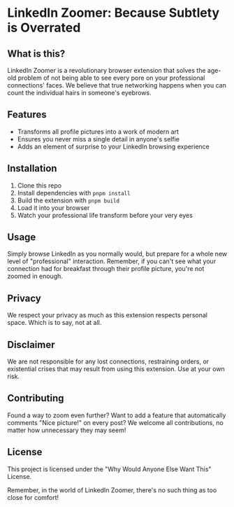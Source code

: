# LinkedIn Zoomer: Because Subtlety is Overrated

## What is this?

LinkedIn Zoomer is a revolutionary browser extension that solves the age-old problem of not being able to see every pore on your professional connections' faces. We believe that true networking happens when you can count the individual hairs in someone's eyebrows.

## Features

- Transforms all profile pictures into a work of modern art
- Ensures you never miss a single detail in anyone's selfie
- Adds an element of surprise to your LinkedIn browsing experience

## Installation

1. Clone this repo
2. Install dependencies with `pnpm install`
3. Build the extension with `pnpm build`
4. Load it into your browser
5. Watch your professional life transform before your very eyes

## Usage

Simply browse LinkedIn as you normally would, but prepare for a whole new level of "professional" interaction. Remember, if you can't see what your connection had for breakfast through their profile picture, you're not zoomed in enough.

## Privacy

We respect your privacy as much as this extension respects personal space. Which is to say, not at all.

## Disclaimer

We are not responsible for any lost connections, restraining orders, or existential crises that may result from using this extension. Use at your own risk.

## Contributing

Found a way to zoom even further? Want to add a feature that automatically comments "Nice picture!" on every post? We welcome all contributions, no matter how unnecessary they may seem!

## License

This project is licensed under the "Why Would Anyone Else Want This" License.

Remember, in the world of LinkedIn Zoomer, there's no such thing as too close for comfort!
